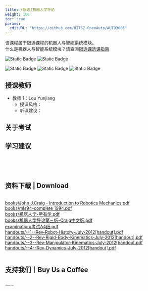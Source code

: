```yaml
---
title: (限选)机器人学导论
weight: 106
toc: true
params:
  editURL: "https://github.com/HITSZ-OpenAuto/AUTO3005"
---
```

该课程属于限选课程的机器人与智能系统模块。
<br>
什么是机器人与智能系统模块？请查阅[限选课选课指南](https://hoa.moe/blog/selecting-distributive-lessons/)


![Static Badge](https://img.shields.io/badge/%E8%80%83%E6%9F%A5%E8%AF%BE-green)
![Static Badge](https://img.shields.io/badge/%E5%AD%A6%E5%88%86-2-moccasin)

![Static Badge](https://img.shields.io/badge/%E6%88%90%E7%BB%A9%E6%9E%84%E6%88%90-gold)
![Static Badge](https://img.shields.io/badge/%E4%BD%9C%E4%B8%9A-40%25-wheat)
![Static Badge](https://img.shields.io/badge/%E6%9C%9F%E6%9C%AB%E8%80%83%E8%AF%95-60%25-wheat)


## 授课教师

- 教师 1：Lou Yunjiang
  - 授课风格：
  - 听课建议：

## 关于考试

## 学习建议
<br>
<br>
<br>
<h2>资料下载 | Download</h2>
<br>
<a href="https://cdn.jsdelivr.net/gh/HITSZ-OpenAuto/AUTO3005/books/John%20J.Craig%20-%20Introduction%20to%20Robotics%20Mechanics.pdf">books/John J.Craig - Introduction to Robotics Mechanics.pdf</a>
<br>
<a href="https://cdn.jsdelivr.net/gh/HITSZ-OpenAuto/AUTO3005/books/mls94-complete%201994.pdf">books/mls94-complete 1994.pdf</a>
<br>
<a href="https://cdn.jsdelivr.net/gh/HITSZ-OpenAuto/AUTO3005/books/%E6%9C%BA%E5%99%A8%E4%BA%BA%E5%AD%A6-%E7%86%8A%E6%9C%89%E4%BC%A6.pdf">books/机器人学-熊有伦.pdf</a>
<br>
<a href="https://cdn.jsdelivr.net/gh/HITSZ-OpenAuto/AUTO3005/books/%E6%9C%BA%E5%99%A8%E4%BA%BA%E5%AD%A6%E5%AF%BC%E8%AE%BA%E7%AC%AC%E4%B8%89%E7%89%88-Craig%E4%B8%AD%E6%96%87%E7%89%88.pdf">books/机器人学导论第三版-Craig中文版.pdf</a>
<br>
<a href="https://cdn.jsdelivr.net/gh/HITSZ-OpenAuto/AUTO3005/examination/%E8%80%83%E8%AF%95A4%E7%BA%B8.pdf">examination/考试A4纸.pdf</a>
<br>
<a href="https://cdn.jsdelivr.net/gh/HITSZ-OpenAuto/AUTO3005/handouts/--1--Rev-Robot-History-July-2012%5Bhandout%5D.pdf">handouts/--1--Rev-Robot-History-July-2012[handout].pdf</a>
<br>
<a href="https://cdn.jsdelivr.net/gh/HITSZ-OpenAuto/AUTO3005/handouts/--2--Rev-Rigid-Body-Kinematics-July-2012%5Bhandout%5D.pdf">handouts/--2--Rev-Rigid-Body-Kinematics-July-2012[handout].pdf</a>
<br>
<a href="https://cdn.jsdelivr.net/gh/HITSZ-OpenAuto/AUTO3005/handouts/--3--Rev-Manipulator-Kinematics-July-2012%5Bhandout.pdf">handouts/--3--Rev-Manipulator-Kinematics-July-2012[handout.pdf</a>
<br>
<a href="https://cdn.jsdelivr.net/gh/HITSZ-OpenAuto/AUTO3005/handouts/--4--Rev-Dynamics-July-2012%5Bhandout%5D.pdf">handouts/--4--Rev-Dynamics-July-2012[handout].pdf</a>
<br>
<br>
<h2>支持我们｜Buy Us a Coffee</h2>
<br>
<img src="https://mitcher-1316637614.cos.ap-nanjing.myqcloud.com/hoa/20231112170457.png?imageSlim" alt="Reward_Code" style="zoom:25%; display: block; margin: 0 auto;" />            